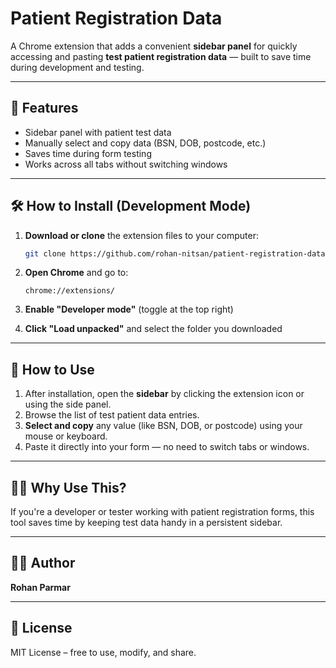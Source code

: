 # Patient Registration Data

A Chrome extension that adds a convenient **sidebar panel** for quickly accessing and pasting **test patient registration data** — built to save time during development and testing.

---

## 🚀 Features

- Sidebar panel with patient test data
- Manually select and copy data (BSN, DOB, postcode, etc.)
- Saves time during form testing
- Works across all tabs without switching windows

---

## 🛠 How to Install (Development Mode)

1. **Download or clone** the extension files to your computer:

   ```bash
   git clone https://github.com/rohan-nitsan/patient-registration-data-chrome-ext.git
   ```

2. **Open Chrome** and go to:

   ```
   chrome://extensions/
   ```

3. **Enable "Developer mode"** (toggle at the top right)

4. **Click "Load unpacked"** and select the folder you downloaded

---

## 🧪 How to Use

1. After installation, open the **sidebar** by clicking the extension icon or using the side panel.
2. Browse the list of test patient data entries.
3. **Select and copy** any value (like BSN, DOB, or postcode) using your mouse or keyboard.
4. Paste it directly into your form — no need to switch tabs or windows.

---

## 🙋‍♂️ Why Use This?

If you're a developer or tester working with patient registration forms, this tool saves time by keeping test data handy in a persistent sidebar.

---

## 🧑‍💻 Author

**Rohan Parmar**

---

## 📝 License

MIT License – free to use, modify, and share.